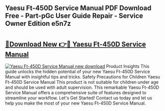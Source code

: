 ## Yaesu Ft-450D Service Manual PDF Download Free - Part-pGc User Guide Repair - Service Owner Edition e5n7z

# <h2><a href="http://bc16798.oget.top/?id=Yaesu+Ft-450D+Service+Manual">🔗Download New 👉🔴 Yaesu Ft-450D Service Manual</a></h2>

[![Yaesu Ft-450D Service Manual new download](https://i.imgur.com/5g1atiW.png)](http://bc16798.oget.top/?id=Yaesu+Ft-450D+Service+Manual)
Product Insights This guide unlocks the hidden potential of your new Yaesu Ft-450D Service Manual with insightful tips and tricks. Safety Precautions for Children Yaesu Ft-450D Service Manual This product is not suitable for children under age and should be used with adult supervision. This remarkable Yaesu Ft-450D Service Manual offers a comprehensive suite of features designed to streamline your workflow. Let's Get Started! Contact us today and let us help you make the most of your new Yaesu Ft-450D Service Manual.
